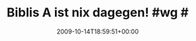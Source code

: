 ---
retweeted: false
source: <a href="http://twitter.com" rel="nofollow">Twitter Web Client</a>
entities:
  hashtags:
  - text: wg
    indices:
    - '26'
    - '29'
  - text: kueche
    indices:
    - '30'
    - '37'
  symbols: []
  user_mentions: []
  urls: []
display_text_range:
- '0'
- '62'
favorite_count: '0'
id_str: '4868936023'
truncated: false
retweet_count: '0'
id: '4868936023'
created_at: Wed Oct 14 18:59:51 +0000 2009
favorited: false
full_text: 'Biblis A ist nix dagegen! #wg #kueche http://twitpic.com/lipcv'
lang: de
tags:
- wg
- kueche
- pesos:twitter
date: '2009-10-14T18:59:51+00:00'
src: https://twitter.com/bascht/status/4868936023
original_url: https://twitter.com/bascht/status/4868936023
type: twitter_tweet
text: 'Biblis A ist nix dagegen! #wg #kueche http://twitpic.com/lipcv'
title: 'Biblis A ist nix dagegen! #wg #'

---